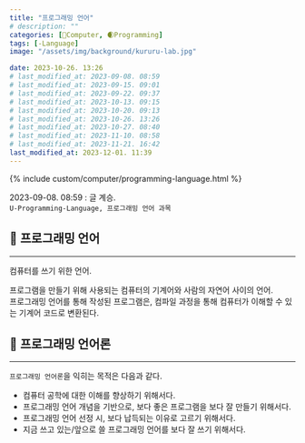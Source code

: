 ```yaml
---
title: "프로그래밍 언어"
# description: ""
categories: [💫Computer, 🌒Programming]
tags: [-Language]
image: "/assets/img/background/kururu-lab.jpg"

date: 2023-10-26. 13:26
# last_modified_at: 2023-09-08. 08:59
# last_modified_at: 2023-09-15. 09:01
# last_modified_at: 2023-09-22. 09:37
# last_modified_at: 2023-10-13. 09:15
# last_modified_at: 2023-10-20. 09:13
# last_modified_at: 2023-10-26. 13:26
# last_modified_at: 2023-10-27. 08:40
# last_modified_at: 2023-11-10. 08:58
# last_modified_at: 2023-11-21. 16:42
last_modified_at: 2023-12-01. 11:39
---
```


{% include custom/computer/programming-language.html %}

2023-09-08. 08:59 : 글 계승.  
`U-Programming-Language, 프로그래밍 언어 과목`  

## 💫 프로그래밍 언어

---

컴퓨터를 쓰기 위한 언어.  

프로그램을 만들기 위해 사용되는 컴퓨터의 기계어와 사람의 자연어 사이의 언어.  
프로그래밍 언어를 통해 작성된 프로그램은, 컴파일 과정을 통해 컴퓨터가 이해할 수 있는 기계어 코드로 변환된다.  

## 💫 프로그래밍 언어론

---

`프로그래밍 언어론`을 익히는 목적은 다음과 같다.  

- 컴퓨터 공학에 대한 이해를 향상하기 위해서다.
- 프로그래밍 언어 개념을 기반으로, 보다 좋은 프로그램을 보다 잘 만들기 위해서다.
- 프로그래밍 언어 선정 시, 보다 납득되는 이유로 고르기 위해서다.
- 지금 쓰고 있는/앞으로 쓸 프로그래밍 언어를 보다 잘 쓰기 위해서다.
